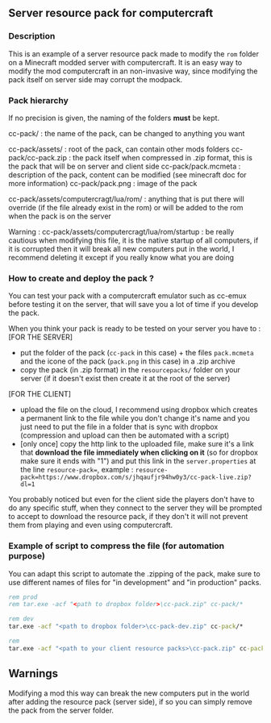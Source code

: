 ## Server resource pack for computercraft

### Description
This is an example of a server resource pack made to modify the `rom` folder on a Minecraft modded server with computercraft.
It is an easy way to modify the mod computercraft in an non-invasive way, since modifying the pack itself on server side may corrupt the modpack.

### Pack hierarchy
If no precision is given, the naming of the folders **must** be kept.

cc-pack/ : the name of the pack, can be changed to anything you want

cc-pack/assets/ : root of the pack, can contain other mods folders
cc-pack/cc-pack.zip : the pack itself when compressed in .zip format, this is the pack that will be on server and client side
cc-pack/pack.mcmeta : description of the pack, content can be modified (see minecraft doc for more information)
cc-pack/pack.png : image of the pack

cc-pack/assets/computercragt/lua/rom/ : anything that is put there will override (if the file already exist in the rom) or will be added to the rom when the pack is on the server

Warning :
cc-pack/assets/computercragt/lua/rom/startup : be really cautious when modifying this file, it is the native startup of all computers, if it is corrupted then it will break all new computers put in the world, I recommend deleting it except if you really know what you are doing

### How to create and deploy the pack ?
You can test your pack with a computercraft emulator such as cc-emux before testing it on the server, that will save you a lot of time if you develop the pack.

When you think your pack is ready to be tested on your server you have to :
[FOR THE SERVER]
- put the folder of the pack (`cc-pack` in this case) + the files `pack.mcmeta` and the icone of the pack (`pack.png` in this case) in a .zip archive
- copy the pack (in .zip format) in the `resourcepacks/` folder on your server (if it doesn't exist then create it at the root of the server) 

[FOR THE CLIENT]
- upload the file on the cloud, I recommend using dropbox which creates a permanent link to the file while you don't change it's name and you just need to put the file in a folder that is sync with dropbox (compression and upload can then be automated with a script)
- [only once] copy the http link to the uploaded file, make sure it's a link that **download the file immediately when clicking on it** (so for dropbox make sure it ends with "1") and put this link in the `server.properties` at the line `resource-pack=`, example : `resource-pack=https://www.dropbox.com/s/jhqaufjr94hw0y3/cc-pack-live.zip?dl=1`

You probably noticed but even for the client side the players don't have to do any specific stuff, when they connect to the server they will be prompted to accept to download the resource pack, if they don't it will not prevent them from playing and even using computercraft.

### Example of script to compress the file (for automation purpose)
You can adapt this script to automate the .zipping of the pack, make sure to use different names of files for "in development" and "in production" packs.
```bat
rem prod
rem tar.exe -acf "<path to dropbox folder>\cc-pack.zip" cc-pack/*

rem dev
tar.exe -acf "<path to dropbox folder>\cc-pack-dev.zip" cc-pack/*

rem 
tar.exe -acf "<path to your client resource packs>\cc-pack.zip" cc-pack/*
```

## Warnings
Modifying a mod this way can break the new computers put in the world after adding the resource pack (server side), if so you can simply remove the pack from the server folder.